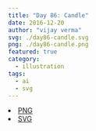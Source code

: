 ```yaml
---
title: "Day 86: Candle"
date: 2016-12-20
author: "vijay verma"
svg: ./day86-candle.svg
png: ./day86-candle.png
featured: true
category:
  - illustration
tags:
  - ai
  - svg
---
```

<li><a href="./day86-candle.png" download className="btn-png">PNG</a></li>
<li><a href="./day86-candle.svg" download className="btn-svg">SVG</a></li>
